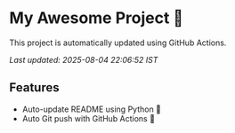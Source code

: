 # My Awesome Project 🚀

This project is automatically updated using GitHub Actions.

_Last updated: 2025-08-04 22:06:52 IST_

## Features
- Auto-update README using Python 🐍
- Auto Git push with GitHub Actions 🤖
